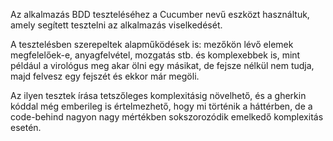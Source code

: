 Az alkalmazás BDD teszteléséhez a Cucumber nevű eszközt használtuk, amely segített tesztelni az alkalmazás viselkedését.

A tesztelésben szerepeltek alapműködések is: mezőkön lévő elemek megfelelőek-e, anyagfelvétel, mozgatás stb. és 
komplexebbek is, mint például a virológus meg akar ölni egy másikat, de fejsze nélkül nem tudja, majd felvesz egy fejszét 
és ekkor már megöli.

Az ilyen tesztek írása tetszőleges komplexitásig növelhető, és a gherkin kóddal még emberileg is értelmezhető, hogy mi 
történik a háttérben, de a code-behind nagyon nagy mértékben sokszorozódik emelkedő komplexitás esetén.